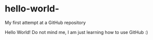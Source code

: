 # hello-world-
My first attempt at a GitHub repository 

Hello World! Do not mind me, I am just learning how to use GitHub :)
